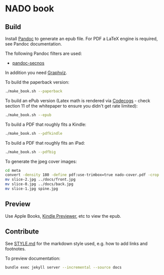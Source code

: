 # NADO book

## Build

Install [Pandoc](https://pandoc.org) to generate an epub file.
For PDF a LaTeX engine is required, see Pandoc documentation.

The following Pandoc filters are used:
* [pandoc-secnos](https://github.com/tomduck/pandoc-xnos)

In addition you need [Graphviz](https://www.graphviz.org).

To build the paperback version:

```sh
./make_book.sh --paperback
```

To build an ePub version (Latex math is rendered via [Codecogs](https://www.codecogs.com) - check section 11 of the whitepaper to ensure you didn't get rate limited):

```sh
./make_book.sh --epub
```


To build a PDF that roughly fits a Kindle:

```sh
./make_book.sh --pdfkindle
```


To build a PDF that roughly fits an iPad:

```sh
./make_book.sh --pdfbig
```


To generate the jpeg cover images:

```sh
cd meta
convert -density 180 -define pdf:use-trimbox=true nado-cover.pdf -crop 52.25x100% +repage \( -clone 0 -crop 92x100% +repage -reverse \) -delete 0 -reverse slice.jpg
mv slice-2.jpg ../docs/front.jpg
mv slice-0.jpg ../docs/back.jpg
mv slice-1.jpg spine.jpg

```

## Preview

Use Apple Books, [Kindle Previewer](https://kdp.amazon.com/en_US/help/topic/G202131170), etc to view the epub.

## Contribute

See [STYLE.md](STYLE.md) for the markdown style used, e.g. how to add links and footnotes.

To preview documentation:

```sh
bundle exec jekyll server --incremental --source docs
```
